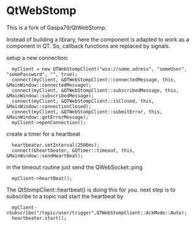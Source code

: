 # QtWebStomp
This is a fork of Gaspa79/QtWebStomp.

Instead of building a library, here the component is adapted to work as a component in QT.
So, callback functions are replaced by signals.

setup a new connection:

      myClient = new QTWebStompClient("wss://some.adress", "someUser", "somePassword", "", true);
      connect(myClient, &QTWebStompClient::connectedMessage, this, &MainWindow::connectedMessage);
      connect(myClient, &QTWebStompClient::subscribedMessage, this, &MainWindow::subscribedMessage);
      connect(myClient, &QTWebStompClient::isClosed, this, &MainWindow::connectionClosed);
      connect(myClient, &QTWebStompClient::submitError, this, &MainWindow::getErrorMessage);
      myClient->openConnection();
      
create a timer for a heartbeat

      heartbeater.setInterval(2500ms);
      connect(&heartbeater, &QTimer::timeout, this, &MainWindow::sendHeartBeat);
      
in the timeout routine just send the QWebSocket::ping

      myClient->heartBeat();
      
The QtStompClient::heartbeat() is doing this for you. 
next step is to subscribe to a topic nad start the heartbeat by

      myClient->Subscribe("/topic/user/trigger",QTWebStompClient::AckMode::Auto);
      heartbeater.start();
    
